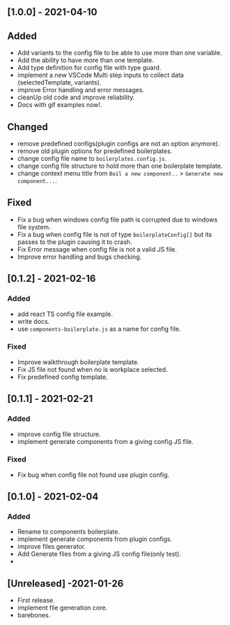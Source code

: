 ## [1.0.0] - 2021-04-10
## Added
- Add variants to the config file to be able to use more than one variable.
- Add the ability to have more than one template.
- Add type definition for config file with type guard.
- implement a new VSCode Multi step inputs to collect data (selectedTemplate, variants).
- improve Error handling and error messages.
- cleanUp old code and improve reliability.
- Docs with gif examples now!.
## Changed  
- remove predefined configs(plugin configs are not an option anymore).
- remove old plugin options for predefined boilerplates.
- change config file name to `boilerplates.config.js`.
- change config file structure to hold more than one boilerplate template.
- change context menu title from `Boil a new component..` > `Generate new component...`.
## Fixed
- Fix a bug when windows config file path is corrupted due to windows file system.
- Fix a bug when config file is not of type `boilerplateConfig[]` but its passes to the plugin causing it to crash.
- Fix Error message when config file is not a valid JS file.
- Improve error handling and bugs checking.
## [0.1.2] - 2021-02-16
### Added
- add react TS config file example.
- write docs.
- use `components-boilerplate.js` as a name for config file.
### Fixed
- Improve walkthrough boilerplate template.
- Fix JS file not found when no is workplace selected.
- Fix predefined config template. 
## [0.1.1] - 2021-02-21
### Added
- improve config file structure.
- implement generate components from a giving config JS file.
### Fixed
- Fix bug when config file not found use plugin config.

## [0.1.0] - 2021-02-04
### Added
- Rename to components boilerplate.
- implement generate components from plugin configs.
- improve files generator.
- Add Generate files from a giving JS config file(only test).
- 
## [Unreleased] -2021-01-26
- First release.
- implement file generation core.
- barebones.